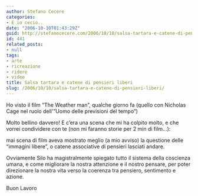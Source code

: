 ```yaml
---
author: Stefano Cecere
categories:
- E io cecio..
date: "2006-10-10T01:43:29Z"
guid: http://stefanocecere.com/2006/10/10/salsa-tartara-e-catene-di-pensieri-liberi/
id: 441
related_posts:
- null
tags:
- arte
- ricreazione
- ridere
- video
title: Salsa tartara e catene di pensieri liberi
slug: /2006/10/10/salsa-tartara-e-catene-di-pensieri-liberi/
---
```


Ho visto il film &#8220;The Weather man&#8221;, qualche giorno fa (quello con Nicholas Cage nel ruolo dell'&#8221;Uomo delle previsioni del tempo&#8221;)
  
Molto bellino davvero! E c&#8217;era una scena che mi ha colpito molto, e che vorrei condividere con te (non mi faranno storie per 2 min di film&#8230;):

mai scena di film aveva mostrato meglio (a mio avviso) la questione delle &#8220;immagini libere&#8221;, o catene associative di pensieri lasciati andare.
  
Ovviamente Silo ha magistralmente spiegato tutto il sistema della coscienza umana, e come migliorare la nostra attenzione e il nostro pensare, per poter direzionare la nostra vita verso la coerenza tra pensiero, sentimento e azione.

Buon Lavoro